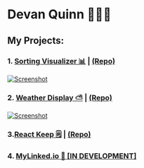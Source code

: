 # Devan Quinn 🙍🏻‍♂️

## My Projects:
### 1. [Sorting Visualizer 📊](https://eloquent-dubinsky-a90747.netlify.app/) | [(Repo)](https://github.com/DevanQuinn/sort-visualizer)
[![Screenshot](https://user-images.githubusercontent.com/62554326/110900653-178fae00-82d1-11eb-8605-41a0c566aef3.png "Sorting Visualizer Screenshot")](https://eloquent-dubinsky-a90747.netlify.app/)

### 2. [Weather Display ⛅️](https://devprojects-weather-devanquinn.vercel.app/) | [(Repo)](https://github.com/DevanQuinn/devprojects-weather)
[![Screenshot](https://user-images.githubusercontent.com/62554326/111661009-066d0280-87e5-11eb-93c4-d41c0c763965.png "Weather Display Screenshot")](https://devprojects-weather-devanquinn.vercel.app/)

### 3.[React Keep 🗒](https://react-keep.vercel.app/) | [(Repo)](https://github.com/DevanQuinn/react-keep)

### 4. [MyLinked.io 👋 [IN DEVELOPMENT]](https://mylinkedio.herokuapp.com/)


<!--
**DevanQuinn/DevanQuinn** is a ✨ _special_ ✨ repository because its `README.md` (this file) appears on your GitHub profile.

Here are some ideas to get you started:

- 🔭 I’m currently working on ...
- 🌱 I’m currently learning ...
- 👯 I’m looking to collaborate on ...
- 🤔 I’m looking for help with ...
- 💬 Ask me about ...
- 📫 How to reach me: ...
- 😄 Pronouns: ...
- ⚡ Fun fact: ...
-->

